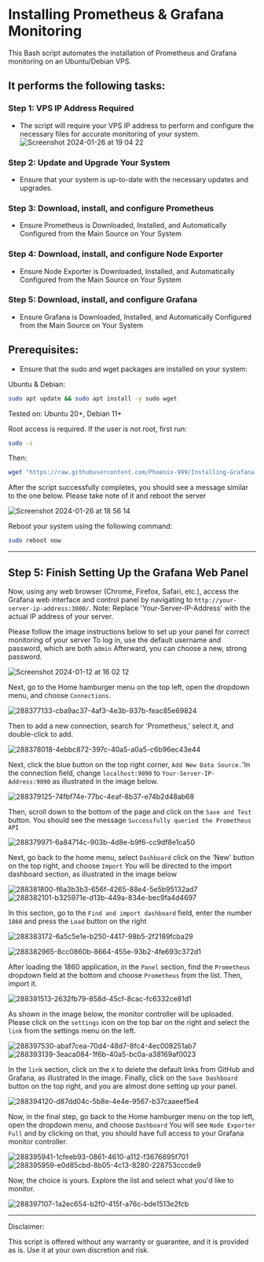 # Installing Prometheus &amp; Grafana Monitoring

This Bash script automates the installation of Prometheus and Grafana monitoring on an Ubuntu/Debian VPS.



## It performs the following tasks:


### Step 1: VPS IP Address Required
  * The script will require your VPS IP address to perform and configure the necessary files for accurate monitoring of your system.
    ![Screenshot 2024-01-26 at 19 04 22](https://github.com/Phoenix-999/Installing-Grafana-Monitoring/assets/127796122/bba3acdd-4495-4a8a-96c2-87b208f4911e)


### Step 2: Update and Upgrade Your System
  * Ensure that your system is up-to-date with the necessary updates and upgrades.

### Step 3: Download, install, and configure Prometheus
  * Ensure Prometheus is Downloaded, Installed, and Automatically Configured from the Main Source on Your System

### Step 4: Download, install, and configure Node Exporter
  * Ensure Node Exporter is Downloaded, Installed, and Automatically Configured from the Main Source on Your System

### Step 5: Download, install, and configure Grafana
  * Ensure Grafana is Downloaded, Installed, and Automatically Configured from the Main Source on Your System

## Prerequisites:
  * Ensure that the sudo and wget packages are installed on your system:

Ubuntu & Debian:

```bash
sudo apt update && sudo apt install -y sudo wget
```
Tested on: Ubuntu 20+, Debian 11+

Root access is required. If the user is not root, first run:

```bash
sudo -i
```

Then:

```bash
wget "https://raw.githubusercontent.com/Phoenix-999/Installing-Grafana-Monitoring/main/Installing-Grafana-Monitoring.sh" -O Installing-Grafana-Monitoring.sh && chmod +x Installing-Grafana-Monitoring.sh && bash Installing-Grafana-Monitoring.sh
```

After the script successfully completes, you should see a message similar to the one below. Please take note of it and reboot the server

![Screenshot 2024-01-26 at 18 56 14](https://github.com/Phoenix-999/Installing-Grafana-Monitoring/assets/127796122/776ff8a6-7c0b-4a20-aa5c-b6cd287dbee0)


Reboot your system using the following command:

```bash
sudo reboot now
```

_______________________________________________________________________________________________________________________________________________________________________

## Step 5: Finish Setting Up the Grafana Web Panel

Now, using any web browser (Chrome, Firefox, Safari, etc.), access the Grafana web interface and control panel by
navigating to `http://your-server-ip-address:3000/`.
Note: Replace 'Your-Server-IP-Address' with the actual IP address of your server.




Please follow the image instructions below to set up your panel for correct monitoring of your server
To log in, use the default username and password, which are both `admin` Afterward, you can choose a new, strong password.

![Screenshot 2024-01-12 at 16 02 12](https://github.com/Phoenix-999/Prometheus-and-Grafana-Monitoring/assets/127796122/da43ff0d-b70e-4525-bc78-e3fd49f85f80)

Next, go to the Home hamburger menu on the top left, open the dropdown menu, and choose `Connections`.

![288377133-cba9ac37-4af3-4e3b-937b-feac85e69824](https://github.com/Phoenix-999/Prometheus-and-Grafana-Monitoring/assets/127796122/f92f6076-ab10-44df-9d61-3e173df555dc)

Then to add a new connection, search for 'Prometheus,' select it, and double-click to add.

![288378018-4ebbc872-397c-40a5-a0a5-c6b96ec43e44](https://github.com/Phoenix-999/Prometheus-and-Grafana-Monitoring/assets/127796122/3c3a3cc6-d8d5-4dcd-9de5-ce608a105b71)


Next, click the blue button on the top right corner, `Add New Data Source.`'In the connection field, change `localhost:9090` to `Your-Server-IP-Address:9090` as illustrated in the image below.

![288379125-74fbf74e-77bc-4eaf-8b37-e74b2d48ab68](https://github.com/Phoenix-999/Prometheus-and-Grafana-Monitoring/assets/127796122/8957c4e7-0096-4d9b-886a-acdd88bc64b0)


Then, scroll down to the bottom of the page and click on the `Save and Test` button. You should see the message `Successfully queried the Prometheus API`

![288379971-6a84714c-903b-4d8e-b9f6-cc9df8e1ca50](https://github.com/Phoenix-999/Prometheus-and-Grafana-Monitoring/assets/127796122/1c44ec4c-9ca4-4d26-a49f-3d5a48f7f924)

Next, go back to the home menu, select `Dashboard` click on the 'New' button on the top right, and choose `Import`
You will be directed to the import dashboard section, as illustrated in the image below

![288381800-f6a3b3b3-656f-4265-88e4-5e5b95132ad7](https://github.com/Phoenix-999/Prometheus-and-Grafana-Monitoring/assets/127796122/561612d1-d475-4e6d-a253-49cedc323c25)
![288382101-b325971e-d13b-449a-834e-bec9fa4d4697](https://github.com/Phoenix-999/Prometheus-and-Grafana-Monitoring/assets/127796122/e4f2d913-1600-487a-9cde-401569c94fd7)


In this section, go to the `Find and import dashboard` field, enter the number `1860` and press the `Load` button on the right

![288383172-6a5c5e1e-b250-4417-98b5-2f2189fcba29](https://github.com/Phoenix-999/Prometheus-and-Grafana-Monitoring/assets/127796122/7868515f-6286-4e6d-af8e-08dc73f6bff2)

![288382965-8cc0860b-8664-455e-93b2-4fe693c372d1](https://github.com/Phoenix-999/Prometheus-and-Grafana-Monitoring/assets/127796122/ad390413-e03b-4e5d-a8b1-2e85dc994846)


After loading the 1860 application, in the `Panel` section, find the `Prometheus` dropdown field at the bottom and choose `Prometheus` from the list. Then, import it.

![288391513-2632fb79-858d-45cf-8cac-fc6332ce81d1](https://github.com/Phoenix-999/Prometheus-and-Grafana-Monitoring/assets/127796122/e9b78b6b-9f35-46c8-aaa9-ae0d9af6678b)

As shown in the image below, the monitor controller will be uploaded. Please click on the `settings` icon on the top bar on the right and select the `link` from the settings menu on the left.

![288397530-abaf7cea-70d4-48d7-8fc4-4ec008251ab7](https://github.com/Phoenix-999/Prometheus-and-Grafana-Monitoring/assets/127796122/a476576e-3129-4831-9e9d-6b77c7d9ea3c)
![288393139-3eaca084-1f6b-40a5-bc0a-a38169af0023](https://github.com/Phoenix-999/Prometheus-and-Grafana-Monitoring/assets/127796122/0375cd70-3903-4d8a-96fc-c0f805f6d23c)


In the `link` section, click on the `X` to delete the default links from GitHub and Grafana, as illustrated in the image.
Finally, click on the `Save Dashboard` button on the top right, and you are almost done setting up your panel.

![288394120-d87dd04c-5b8e-4e4e-9567-b37caaeef5e4](https://github.com/Phoenix-999/Prometheus-and-Grafana-Monitoring/assets/127796122/6ccafdf1-5aca-467a-a263-b8efc90b5f9a)

Now, in the final step, go back to the Home hamburger menu on the top left, open the dropdown menu, and choose `Dashboard` You will see `Node Exporter Full` and by clicking on that, you should have full access to your Grafana monitor controller.

![288395941-1cfeeb93-0861-4610-a112-f3676695f701](https://github.com/Phoenix-999/Prometheus-and-Grafana-Monitoring/assets/127796122/91da1b4c-404a-4ba5-9621-79338f9f9be7)
![288395959-e0d85cbd-8b05-4c13-8280-228753cccde9](https://github.com/Phoenix-999/Prometheus-and-Grafana-Monitoring/assets/127796122/530a691d-92fa-4235-81db-bb20810a72fd)


Now, the choice is yours. Explore the list and select what you'd like to monitor.

![288397107-1a2ec654-b2f0-415f-a76c-bde1513e2fcb](https://github.com/Phoenix-999/Prometheus-and-Grafana-Monitoring/assets/127796122/f44ad88c-90fe-4ebc-9e42-3f35f4fd186c)
__________________________________________________________________________________________



Disclaimer:

This script is offered without any warranty or guarantee, and it is provided as is. Use it at your own discretion and risk.
